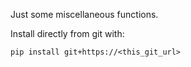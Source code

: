 Just some miscellaneous functions.

Install directly from git with:

```
pip install git+https://<this_git_url>
```
